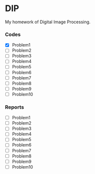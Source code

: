 # DIP
My homework of Digital Image Processing.
### Codes

- [x] Problem1
- [ ] Problem2
- [ ] Problem3
- [ ] Problem4
- [ ] Problem5
- [ ] Problem6
- [ ] Problem7
- [ ] Problem8
- [ ] Problem9
- [ ] Problem10

### Reports
- [ ] Problem1
- [ ] Problem2
- [ ] Problem3
- [ ] Problem4
- [ ] Problem5
- [ ] Problem6
- [ ] Problem7
- [ ] Problem8
- [ ] Problem9
- [ ] Problem10